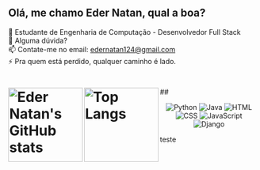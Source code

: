 ## Olá, me chamo Eder Natan, qual a boa?</strong>

  🤔 Estudante de Engenharia de Computação - Desenvolvedor Full Stack<br>
  💬 Alguma dúvida?<br>
  📫 Contate-me no email: edernatan124@gmail.com<br>
  ⚡ Pra quem está perdido, qualquer caminho é lado.


<div style="width: 100%;">
 <h1> <img align="left" src="https://github-readme-stats.vercel.app/api?username=edernatanzz&theme=onedark&show_icons=true" alt="Eder Natan's GitHub stats" height="150" />

  <img align="left" src="https://github-readme-stats.vercel.app/api/top-langs/?username=edernatanzz&theme=onedark&layout=compact" alt="Top Langs" height="150" /></h1>
</div>
##
<p align="center">
  <img src="https://img.icons8.com/color/48/000000/python.png" alt="Python" />
  <img src="https://img.icons8.com/color/48/000000/java-coffee-cup-logo.png" alt="Java" />
  <img src="https://img.icons8.com/color/48/000000/html-5.png" alt="HTML" />
  <img src="https://img.icons8.com/color/48/000000/css3.png" alt="CSS" />
  <img src="https://img.icons8.com/color/48/000000/javascript.png" alt="JavaScript" />
  <img src="https://img.icons8.com/color/48/000000/django.png" alt="Django" />
</p>

<p>
  teste
</p>
